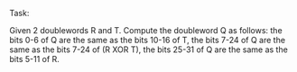 Task:

Given 2 doublewords R and T. Compute the doubleword Q as follows:
the bits 0-6 of Q are the same as the bits 10-16 of T,
the bits 7-24 of Q are the same as the bits 7-24 of (R XOR T),
the bits 25-31 of Q are the same as the bits 5-11 of R.
